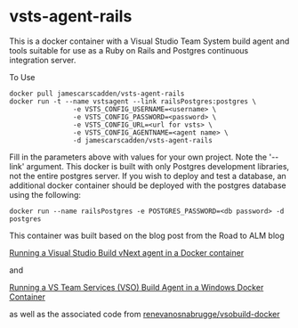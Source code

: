 # vsts-agent-rails

This is a docker container with a Visual Studio Team System build agent and tools suitable for use as a Ruby on Rails and Postgres continuous integration server.

To Use

```
docker pull jamescarscadden/vsts-agent-rails
docker run -t --name vstsagent --link railsPostgres:postgres \
                -e VSTS_CONFIG_USERNAME=<username> \
                -e VSTS_CONFIG_PASSWORD=<password> \
                -e VSTS_CONFIG_URL=<url for vsts> \
                -e VSTS_CONFIG_AGENTNAME=<agent name> \
                -d jamescarscadden/vsts-agent-rails
```

Fill in the parameters above with values for your own project.
Note the '--link' argument. This docker is built with only Postgres development libraries, not the entire postgres server. If you wish to deploy and test a database, an additional docker container should be deployed with the postgres database using the following:

```
docker run --name railsPostgres -e POSTGRES_PASSWORD=<db password> -d postgres
```

This container was built based on the blog post from the Road to ALM blog

[Running a Visual Studio Build vNext agent in a Docker container](http://roadtoalm.com/2015/08/07/running-a-visual-studio-build-vnext-agent-in-a-docker-container/)

and

[Running a VS Team Services (VSO) Build Agent in a Windows Docker Container](http://roadtoalm.com/2016/02/15/running-a-vs-team-services-vso-build-agent-in-a-windows-docker-container)

as well as the associated code from [renevanosnabrugge/vsobuild-docker](https://github.com/renevanosnabrugge/vsobuild-docker)
